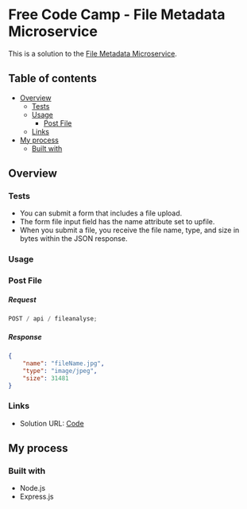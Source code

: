 # Free Code Camp - File Metadata Microservice

This is a solution to the [File Metadata Microservice](https://www.freecodecamp.org/learn/back-end-development-and-apis/back-end-development-and-apis-projects/file-metadata-microservice).

## Table of contents

- [Overview](#overview)
  - [Tests](#tests)
  - [Usage](#usage)
    - [Post File](#post-file)
  - [Links](#links)
- [My process](#my-process)
  - [Built with](#built-with)

## Overview

### Tests

- You can submit a form that includes a file upload.
- The form file input field has the name attribute set to upfile.
- When you submit a file, you receive the file name, type, and size in bytes within the JSON response.

### Usage

### Post File

##### Request

```js
POST / api / fileanalyse;
```

##### Response

```json
{
	"name": "fileName.jpg",
	"type": "image/jpeg",
	"size": 31481
}
```

### Links

- Solution URL: [Code]()

## My process

### Built with

- Node.js
- Express.js
